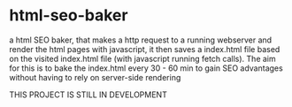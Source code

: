 # html-seo-baker
a html SEO baker, that makes a http request to a running webserver and render the html pages with javascript, it then saves a index.html file based on the visited index.html file (with javascript running fetch calls). The aim for this is to bake the index.html every 30 - 60 min to gain SEO advantages without having to rely on server-side rendering



THIS PROJECT IS STILL IN DEVELOPMENT
